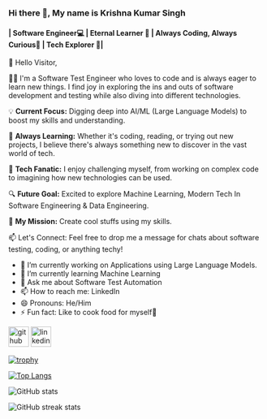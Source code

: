 ### Hi there 👋, My name is Krishna Kumar Singh
#### | Software Engineer💻 | Eternal Learner 🌱 | Always Coding, Always Curious🤔 | Tech Explorer 🚀|
👋 Hello Visitor,

🧑‍💻 I'm a Software Test Engineer who loves to code and is always eager to learn new things. I find joy in exploring the ins and outs of software development and testing while also diving into different technologies.

💡 **Current Focus:** Digging deep into AI/ML (Large Language Models) to boost my skills and understanding.

🌱 **Always Learning:** Whether it's coding, reading, or trying out new projects, I believe there's always something new to discover in the vast world of tech.

🚀 **Tech Fanatic:** I enjoy challenging myself, from working on complex code to imagining how new technologies can be used.

🔍 **Future Goal:** Excited to explore Machine Learning, Modern Tech In Software Engineering & Data Engineering.

🎯 **My Mission:** Create cool stuffs using my skills.

📫 Let's Connect: Feel free to drop me a message for chats about software testing, coding, or anything techy!

- 🔭 I’m currently working on Applications using Large Language Models. 
- 🌱 I’m currently learning Machine Learning 
- 💬 Ask me about Software Test Automation 
- 📫 How to reach me: LinkedIn 
- 😄 Pronouns: He/Him 
- ⚡ Fun fact: Like to cook food for myself🤣 


[<img src='https://cdn.jsdelivr.net/npm/simple-icons@3.0.1/icons/github.svg' alt='github' height='40'>](https://github.com/kwishna)  [<img src='https://cdn.jsdelivr.net/npm/simple-icons@3.0.1/icons/linkedin.svg' alt='linkedin' height='40'>](https://www.linkedin.com/in/kwishna/)  

[![trophy](https://github-profile-trophy.vercel.app/?username=kwishna)](https://github.com/ryo-ma/github-profile-trophy)

[![Top Langs](https://github-readme-stats.vercel.app/api/top-langs/?username=kwishna)](https://github.com/anuraghazra/github-readme-stats)

![GitHub stats](https://github-readme-stats.vercel.app/api?username=kwishna&show_icons=true)  

![GitHub streak stats](https://streak-stats.demolab.com/?user=kwishna)
